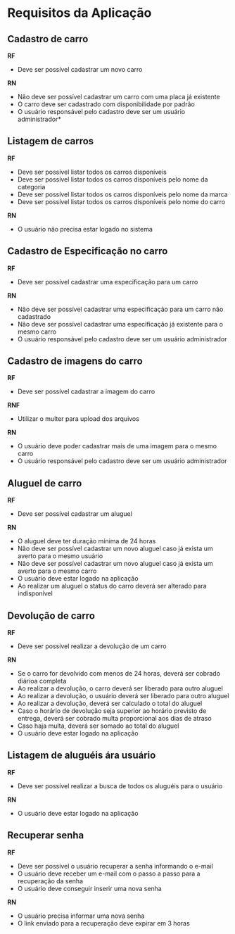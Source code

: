 # Requisitos da Aplicação

## Cadastro de carro

**RF**
  - Deve ser possível cadastrar um novo carro

**RN**
  - Não deve ser possível cadastrar um carro com uma placa já existente
  - O carro deve ser cadastrado com disponibilidade por padrão
  - O usuário responsável pelo cadastro deve ser um usuário administrador*

## Listagem de carros

**RF**
  - Deve ser possível listar todos os carros disponíveis
  - Deve ser possível listar todos os carros disponíveis pelo nome da categoria
  - Deve ser possível listar todos os carros disponíveis pelo nome da marca
  - Deve ser possível listar todos os carros disponíveis pelo nome do carro

**RN**
  - O usuário não precisa estar logado no sistema

## Cadastro de Especificação no carro

**RF**
  - Deve ser possível cadastrar uma especificação para um carro

**RN**
  - Não deve ser possível cadastrar uma especificação para um carro não cadastrado
  - Não deve ser possível cadastrar uma especificação já existente para o mesmo carro
  - O usuário responsável pelo cadastro deve ser um usuário administrador

## Cadastro de imagens do carro

**RF**
  - Deve ser possível cadastrar a imagem do carro

**RNF**
  - Utilizar o multer para upload dos arquivos

**RN**
  - O usuário deve poder cadastrar mais de uma imagem para o mesmo carro
  - O usuário responsável pelo cadastro deve ser um usuário administrador

## Aluguel de carro

**RF**
  - Deve ser possível cadastrar um aluguel

**RN**
  - O aluguel deve ter duração mínima de 24 horas
  - Não deve ser possível cadastrar um novo aluguel caso já exista um averto para o mesmo usuário
  - Não deve ser possível cadastrar um novo aluguel caso já exista um averto para o mesmo carro
  - O usuário deve estar logado na aplicação
  - Ao realizar um aluguel o status do carro deverá ser alterado para indisponível

## Devolução de carro

**RF**
  - Deve ser possível realizar a devolução de um carro

**RN**
  -  Se o carro for devolvido com menos de 24 horas, deverá ser cobrado diárioa completa
  - Ao realizar a devolução, o carro deverá ser liberado para outro aluguel
  - Ao realizar a devolução, o usuário deverá ser liberado para outro aluguel
  - Ao realizar a devolução, deverá ser calculado o total do aluguel
  - Caso o horário de devolução seja superior ao horário previsto de entrega, deverá ser cobrado multa proporcional aos dias de atraso
  - Caso haja multa, deverá ser somado ao total do aluguel
  - O usuário deve estar logado na aplicação

## Listagem de aluguéis ára usuário

**RF**
  - Deve ser possível realizar a busca de todos os aluguéis para o usuário

**RN**
  - O usuário deve estar logado na aplicação

## Recuperar senha

**RF**
  - Deve ser possível o usuário recuperar a senha informando o e-mail
  - O usuário deve receber um e-mail com o passo a passo para a recuperação da senha
  - O usuário deve conseguir inserir uma nova senha

**RN**
  - O usuário precisa informar uma nova senha
  - O link enviado para a recuperação deve expirar em 3 horas